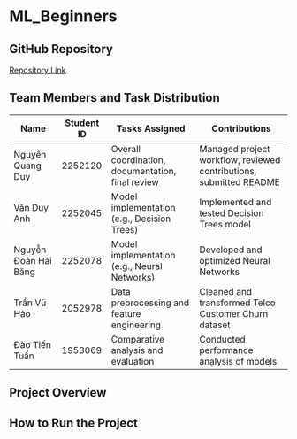 # ML_Beginners

## GitHub Repository

[Repository Link](https://github.com/Acht8888/ML_Beginners.git)

## Team Members and Task Distribution

| Name                 | Student ID | Tasks Assigned                                    | Contributions                                                      |
| -------------------- | ---------- | ------------------------------------------------- | ------------------------------------------------------------------ |
| Nguyễn Quang Duy     | 2252120    | Overall coordination, documentation, final review | Managed project workflow, reviewed contributions, submitted README |
| Văn Duy Anh          | 2252045    | Model implementation (e.g., Decision Trees)       | Implemented and tested Decision Trees model                        |
| Nguyễn Đoàn Hải Băng | 2252078    | Model implementation (e.g., Neural Networks)      | Developed and optimized Neural Networks                            |
| Trần Vũ Hảo          | 2052978    | Data preprocessing and feature engineering        | Cleaned and transformed Telco Customer Churn dataset               |
| Đào Tiến Tuấn        | 1953069    | Comparative analysis and evaluation               | Conducted performance analysis of models                           |

## Project Overview

## How to Run the Project
